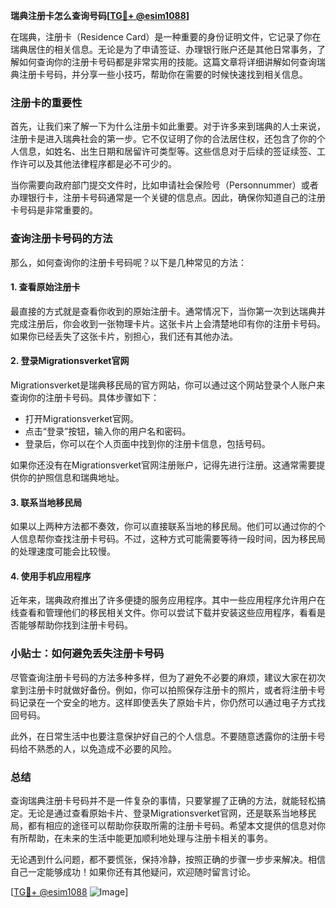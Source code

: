 **瑞典注册卡怎么查询号码[[TG💪+ @esim1088](https://t.me/s/esim1088)]**

在瑞典，注册卡（Residence Card）是一种重要的身份证明文件，它记录了你在瑞典居住的相关信息。无论是为了申请签证、办理银行账户还是其他日常事务，了解如何查询你的注册卡号码都是非常实用的技能。这篇文章将详细讲解如何查询瑞典注册卡号码，并分享一些小技巧，帮助你在需要的时候快速找到相关信息。

### 注册卡的重要性

首先，让我们来了解一下为什么注册卡如此重要。对于许多来到瑞典的人士来说，注册卡是进入瑞典社会的第一步。它不仅证明了你的合法居住权，还包含了你的个人信息，如姓名、出生日期和居留许可类型等。这些信息对于后续的签证续签、工作许可以及其他法律程序都是必不可少的。

当你需要向政府部门提交文件时，比如申请社会保险号（Personnummer）或者办理银行卡，注册卡号码通常是一个关键的信息点。因此，确保你知道自己的注册卡号码是非常重要的。

### 查询注册卡号码的方法

那么，如何查询你的注册卡号码呢？以下是几种常见的方法：

#### 1. 查看原始注册卡

最直接的方式就是查看你收到的原始注册卡。通常情况下，当你第一次到达瑞典并完成注册后，你会收到一张物理卡片。这张卡片上会清楚地印有你的注册卡号码。如果你已经丢失了这张卡片，别担心，我们还有其他办法。

#### 2. 登录Migrationsverket官网

Migrationsverket是瑞典移民局的官方网站，你可以通过这个网站登录个人账户来查询你的注册卡号码。具体步骤如下：

- 打开Migrationsverket官网。
- 点击“登录”按钮，输入你的用户名和密码。
- 登录后，你可以在个人页面中找到你的注册卡信息，包括号码。

如果你还没有在Migrationsverket官网注册账户，记得先进行注册。这通常需要提供你的护照信息和瑞典地址。

#### 3. 联系当地移民局

如果以上两种方法都不奏效，你可以直接联系当地的移民局。他们可以通过你的个人信息帮你查找注册卡号码。不过，这种方式可能需要等待一段时间，因为移民局的处理速度可能会比较慢。

#### 4. 使用手机应用程序

近年来，瑞典政府推出了许多便捷的服务应用程序。其中一些应用程序允许用户在线查看和管理他们的移民相关文件。你可以尝试下载并安装这些应用程序，看看是否能够帮助你找到注册卡号码。

### 小贴士：如何避免丢失注册卡号码

尽管查询注册卡号码的方法多种多样，但为了避免不必要的麻烦，建议大家在初次拿到注册卡时就做好备份。例如，你可以拍照保存注册卡的照片，或者将注册卡号码记录在一个安全的地方。这样即使丢失了原始卡片，你仍然可以通过电子方式找回号码。

此外，在日常生活中也要注意保护好自己的个人信息。不要随意透露你的注册卡号码给不熟悉的人，以免造成不必要的风险。

### 总结

查询瑞典注册卡号码并不是一件复杂的事情，只要掌握了正确的方法，就能轻松搞定。无论是通过查看原始卡片、登录Migrationsverket官网，还是联系当地移民局，都有相应的途径可以帮助你获取所需的注册卡号码。希望本文提供的信息对你有所帮助，在未来的生活中能更加顺利地处理与注册卡相关的事务。

无论遇到什么问题，都不要慌张，保持冷静，按照正确的步骤一步步来解决。相信自己一定能够成功！如果你还有其他疑问，欢迎随时留言讨论。

[[TG💪+ @esim1088](https://t.me/s/esim1088) ![Image](https://i.postimg.cc/4NQfJmqS/Snipaste-2025-05-13-00-14-12.png)]